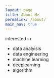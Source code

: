 ```yaml
---
layout: page
title: About Me
permalink: /about/
main_nav: true
---
```


interested in <br/>

- data analyisis
- data engineering
- machine learning
- deeplearning
- algorithm
